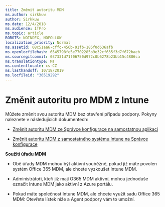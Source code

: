```yaml
---
title: Změnit autoritu MDM
ms.author: sirkkuw
author: Sirkkuw
ms.date: 12/4/2018
ms.audience: ITPro
ms.topic: article
ROBOTS: NOINDEX, NOFOLLOW
localization_priority: Normal
ms.assetid: 08c51aa6-cffc-456b-91fb-185f0d636afb
ms.openlocfilehash: 6545798fe5e7702285b9e32cf635f3d7f672baeb
ms.sourcegitcommit: 037331d71f06750d972c0b6278b23bb15c4806ca
ms.translationtype: MT
ms.contentlocale: cs-CZ
ms.lasthandoff: 10/18/2019
ms.locfileid: "36519292"
---
```

# <a name="change-intune-mdm-authority"></a>Změnit autoritu pro MDM z Intune

Můžete změnit svou autoritu MDM bez otevření případu podpory. Pokyny naleznete v následujících dokumentech:
  
- [Změnit autoritu MDM ze Správce konfigurace na samostatnou aplikaci](https://docs.microsoft.com/sccm/mdm/deploy-use/migrate-change-mdm-authority)
    
- [Změnit autoritu MDM z samostatného systému Intune na Správce konfigurace](https://docs.microsoft.com/sccm/mdm/deploy-use/change-mdm-authority)
    
 **Soužití úřadu MDM**
  
- Obě úřady MDM mohou být aktivní souběžně, pokud již máte povolen systém Office 365 MDM, ale chcete vyzkoušet Intune MDM.
    
- Administrátoři, kteří již mají O365 MDM aktivní, mohou jednoduše označit Intune MDM jako aktivní z Azure portálu.
    
- Pokud máte společnost Intune MDM, ale chcete využít sadu Office 365 MDM: Otevřete lístek níže a Agent podpory vám to umožní.
    

